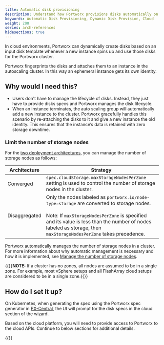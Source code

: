 ```yaml
---
title: Automatic disk provisioning
description: Understand how Portworx provisions disks automatically on various cloud platforms
keywords: Automatic Disk Provisioning, Dynamic Disk Provision, Cloud
weight: 200
series: arch-references
hidesections: true
---
```


In cloud environments, Portworx can dynamically create disks based on an input disk template whenever a new instance spins up and use those disks for the Portworx cluster.

Portworx fingerprints the disks and attaches them to an instance in the autoscaling cluster. In this way an ephemeral instance gets its own identity.

## Why would I need this?

* Users don't have to manage the lifecycle of disks. Instead, they just have to provide disks specs and Portworx manages the disk lifecycle.
* When an instance terminates, the auto scaling group will automatically add a new instance to the cluster. Portworx gracefully handles this scenario by re-attaching the disks to it and give a new instance the old identity. This ensures that the instance’s data is retained with zero storage downtime.

### Limit the number of storage nodes 

For the [two deployment architectures](/cloud-references/deployment-arch/), you can manage the number of storage nodes as follows:

|Architecture| Strategy|
|------------|------------|
|Converged|`spec.cloudStorage.maxStorageNodesPerZone` setting is used to control the number of storage nodes in the cluster.|
|Disaggregated|Only the nodes labeled as `portworx.io/node-type=storage` are converted to storage nodes.<br><br>Note: If `maxStorageNodesPerZone` is specified and its value is less than the number of nodes labeled as storage, then `maxStorageNodesPerZone` takes precedence.


Portworx automatically manages the number of storage nodes in a cluster. For more information about why automatic management is necessary and how it is implemented, see [Manage the number of storage nodes](/cloud-references/auto-disk-provisioning/manage-storage-nodes).

{{<info>}}**NOTE:** If a cluster has no zones, all nodes are assumed to be in a single zone. For example, most vSphere setups and all FlashArray cloud setups are considered to be in a single zone.{{</info>}}

## How do I set it up?

On Kubernetes, when generating the spec using the Portworx spec generator in [PX-Central](https://central.portworx.com), the UI will prompt for the disk specs in the cloud section of the wizard.

Based on the cloud platform, you will need to provide access to Portworx to the cloud APIs. Continue to below sections for additional details.

{{<homelist series="auto-disk-provisioning">}}
